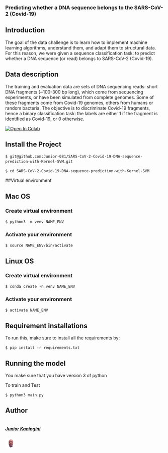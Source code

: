 ### Predicting whether a DNA sequence belongs to the SARS-CoV-2 (Covid-19)

## Introduction
The goal of the data challenge is to learn how to implement machine learning algorithms, understand them, and adapt them to structural data.
For this reason, we were given a sequence classification task: to predict whether a DNA sequence (or read) belongs to SARS-CoV-2 (Covid-19).

## Data description
The training and evaluation data are sets of DNA sequencing reads: short DNA fragments (~100-300 bp long), which come from sequencing experiments, or have been simulated from complete genomes. Some of these fragments come from Covid-19 genomes, others from humans or random bacteria.
The objective is to discriminate Covid-19 fragments, hence a binary classification task: the labels are either 1 if the fragment is identified as Covid-19, or 0 otherwise.


[![Open In Colab](https://colab.research.google.com/assets/colab-badge.svg)](https://colab.research.google.com/drive/134lFMZmOJZ2o0-8dfWhQr8j2q8Lu0G51?usp=sharing)

## Install the Project

```
$ git@github.com:Junior-081/SARS-CoV-2-Covid-19-DNA-sequence-prediction-with-Kernel-SVM.git
```

```
$ cd SARS-CoV-2-Covid-19-DNA-sequence-prediction-with-Kernel-SVM
```
##Virtual environment

## Mac OS

### Create virtual environment 

```
$ python3 -m venv NAME_ENV
```
### Activate your environment 

```
$ source NAME_ENV/bin/activate
```

## Linux OS

### Create virtual environment

```
$ conda create -n venv NAME_ENV
```

### Activate your environment 

```
$ activate NAME_ENV
```

## Requirement installations
To run this, make sure to install all the requirements by:

```
$ pip install -r requirements.txt 
```
## Running the model
You make sure that you have version 3 of python

To train and Test
```
$ python3 main.py

```




## Author #
<div style="display:flex;align-items:center">

 <div style="display:flex;align-items:center">
  
 <div>
    <h5> <a href='https://github.com/Junior-081'> Junior Kaningini </a> </h5> <img src="junior.png" height= 7% width= 7%>
            
 </div>


</div>

</div>

